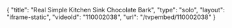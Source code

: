 {
    "title": "Real Simple Kitchen Sink Chocolate Bark",
    "type": "solo",
    "layout": "iframe-static",
    "videoId": "110002038",
    "url": "\/tvpembed\/110002038"
}